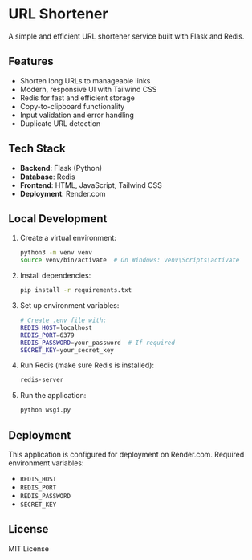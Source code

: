 # URL Shortener

A simple and efficient URL shortener service built with Flask and Redis.

## Features

- Shorten long URLs to manageable links
- Modern, responsive UI with Tailwind CSS
- Redis for fast and efficient storage
- Copy-to-clipboard functionality
- Input validation and error handling
- Duplicate URL detection

## Tech Stack

- **Backend**: Flask (Python)
- **Database**: Redis
- **Frontend**: HTML, JavaScript, Tailwind CSS
- **Deployment**: Render.com

## Local Development

1. Create a virtual environment:
   ```bash
   python3 -m venv venv
   source venv/bin/activate  # On Windows: venv\Scripts\activate
   ```

2. Install dependencies:
   ```bash
   pip install -r requirements.txt
   ```

3. Set up environment variables:
   ```bash
   # Create .env file with:
   REDIS_HOST=localhost
   REDIS_PORT=6379
   REDIS_PASSWORD=your_password  # If required
   SECRET_KEY=your_secret_key
   ```

4. Run Redis (make sure Redis is installed):
   ```bash
   redis-server
   ```

5. Run the application:
   ```bash
   python wsgi.py
   ```

## Deployment

This application is configured for deployment on Render.com. Required environment variables:

- `REDIS_HOST`
- `REDIS_PORT`
- `REDIS_PASSWORD`
- `SECRET_KEY`

## License

MIT License
